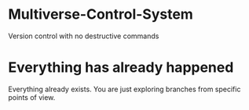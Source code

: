 # Multiverse-Control-System
Version control with no destructive commands

# Everything has already happened
Everything already exists. You are just exploring branches from specific points of view.



 
